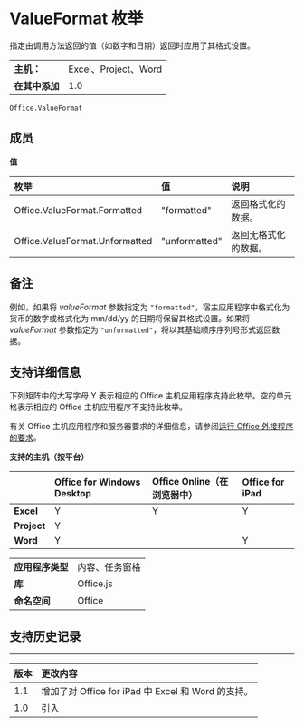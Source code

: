 
# ValueFormat 枚举
指定由调用方法返回的值（如数字和日期）返回时应用了其格式设置。

|||
|:-----|:-----|
|**主机：**|Excel、Project、Word|
|**在其中添加**|1.0|

```
Office.ValueFormat
```


## 成员


**值**


|**枚举**|**值**|**说明**|
|:-----|:-----|:-----|
|Office.ValueFormat.Formatted|"formatted"|返回格式化的数据。|
|Office.ValueFormat.Unformatted|"unformatted"|返回无格式化的数据。|

## 备注

例如，如果将  _valueFormat_ 参数指定为 `"formatted"`，宿主应用程序中格式化为货币的数字或格式化为 mm/dd/yy 的日期将保留其格式设置。如果将  _valueFormat_ 参数指定为 `"unformatted"`，将以其基础顺序序列号形式返回数据。


## 支持详细信息


下列矩阵中的大写字母 Y 表示相应的 Office 主机应用程序支持此枚举。空的单元格表示相应的 Office 主机应用程序不支持此枚举。

有关 Office 主机应用程序和服务器要求的详细信息，请参阅[运行 Office 外接程序的要求](../../docs/overview/requirements-for-running-office-add-ins.md)。


**支持的主机（按平台）**


||**Office for Windows Desktop**|**Office Online（在浏览器中）**|**Office for iPad**|
|:-----|:-----|:-----|:-----|
|**Excel**|Y|Y|Y|
|**Project**|Y|||
|**Word**|Y||Y|

|||
|:-----|:-----|
|**应用程序类型**|内容、任务窗格|
|**库**|Office.js|
|**命名空间**|Office|

## 支持历史记录



****


|**版本**|**更改内容**|
|:-----|:-----|
|1.1|增加了对 Office for iPad 中 Excel 和 Word 的支持。|
|1.0|引入|
